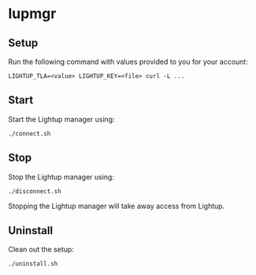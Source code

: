 # lupmgr

## Setup

Run the following command with values provided to you for your account:

```
LIGHTUP_TLA=<value> LIGHTUP_KEY=<file> curl -L ... 
```

## Start

Start the Lightup manager using:

```
./connect.sh
```

## Stop

Stop the Lightup manager using:

```
./disconnect.sh
```

Stopping the Lightup manager will take away access from Lightup.


## Uninstall

Clean out the setup:

```
./uninstall.sh
```

